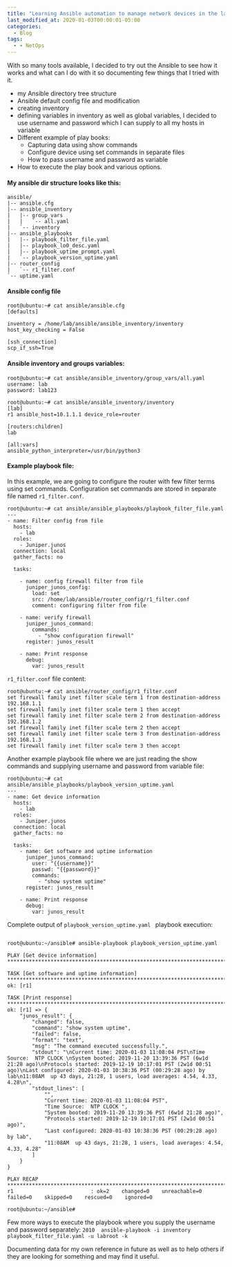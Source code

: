```yaml
---
title: "Learning Ansible automation to manage network devices in the lab"
last_modified_at: 2020-01-03T00:00:01-05:00
categories:
  - Blog
tags:
  - - NetOps
---
```


With so many tools available, I decided to try out the Ansible to see how it works and what can I do with it so documenting few things that I tried with it.

- my Ansible directory tree structure
- Ansible default config file and modification
- creating inventory 
- defining variables in inventory as well as global variables, I decided to use username and password which I can supply to all my hosts in variable
- Different example of play books:
    - Capturing data using show commands
    - Configure device using set commands in separate files
    - How to pass username and password as variable 
- How to execute the play book and various options.

#### My ansible dir structure looks like this:

```
ansible/
|-- ansible.cfg
|-- ansible_inventory
|   |-- group_vars
|   |   `-- all.yaml
|   `-- inventory
|-- ansible_playbooks
|   |-- playbook_filter_file.yaml
|   |-- playbook_lo0_desc.yaml
|   |-- playbook_uptime_prompt.yaml
|   `-- playbook_version_uptime.yaml
|-- router_config
|   `-- r1_filter.conf
`-- uptime.yaml
```

#### Ansible config file
```
root@ubuntu:~# cat ansible/ansible.cfg 
[defaults]

inventory = /home/lab/ansible/ansible_inventory/inventory
host_key_checking = False

[ssh_connection]
scp_if_ssh=True
```

#### Ansible inventory and groups variables:

```
root@ubuntu:~# cat ansible/ansible_inventory/group_vars/all.yaml 
username: lab
password: lab123

root@ubuntu:~# cat ansible/ansible_inventory/inventory 
[lab]
r1 ansible_host=10.1.1.1 device_role=router

[routers:children]
lab

[all:vars]
ansible_python_interpreter=/usr/bin/python3
```

#### Example playbook file:

In this example, we are going to configure the router with few filter terms using set commands. Configuration set commands are stored in separate file named ```r1_filter.conf```.

```
root@ubuntu:~# cat ansible/ansible_playbooks/playbook_filter_file.yaml 
---
- name: Filter config from file
  hosts: 
    - lab
  roles:
    - Juniper.junos
  connection: local
  gather_facts: no

  tasks:
  
    - name: config firewall filter from file
      juniper_junos_config:
        load: set
        src: /home/lab/ansible/router_config/r1_filter.conf
        comment: configuring filter from file

    - name: verify firewall
      juniper_junos_command:
        commands:
          - "show configuration firewall"
      register: junos_result

    - name: Print response
      debug:
        var: junos_result
```
```r1_filter.conf``` file content:

```
root@ubuntu:~# cat ansible/router_config/r1_filter.conf 
set firewall family inet filter scale term 1 from destination-address 192.168.1.1
set firewall family inet filter scale term 1 then accept
set firewall family inet filter scale term 2 from destination-address 192.168.1.2
set firewall family inet filter scale term 2 then accept
set firewall family inet filter scale term 3 from destination-address 192.168.1.3
set firewall family inet filter scale term 3 then accept
```

Another example playbook file where we are just reading the show commands and supplying username and password from variable file:

```
root@ubuntu:~# cat ansible/ansible_playbooks/playbook_version_uptime.yaml 
---
- name: Get device information
  hosts: 
    - lab
  roles:
    - Juniper.junos
  connection: local
  gather_facts: no

  tasks:
    - name: Get software and uptime information
      juniper_junos_command:        
        user: "{{username}}"
        passwd: "{{password}}"
        commands: 
          - "show system uptime"
      register: junos_result

    - name: Print response
      debug:
        var: junos_result
```
Complete output of ```playbook_version_uptime.yaml ``` playbook execution:

```

root@ubuntu:~/ansible# ansible-playbook playbook_version_uptime.yaml 

PLAY [Get device information] ***************************************************************************************************************************************************************************************

TASK [Get software and uptime information] **************************************************************************************************************************************************************************
ok: [r1]

TASK [Print response] ***********************************************************************************************************************************************************************************************
ok: [r1] => {
    "junos_result": {
        "changed": false,
        "command": "show system uptime",
        "failed": false,
        "format": "text",
        "msg": "The command executed successfully.",
        "stdout": "\nCurrent time: 2020-01-03 11:08:04 PST\nTime Source:  NTP CLOCK \nSystem booted: 2019-11-20 13:39:36 PST (6w1d 21:28 ago)\nProtocols started: 2019-12-19 10:17:01 PST (2w1d 00:51 ago)\nLast configured: 2020-01-03 10:38:36 PST (00:29:28 ago) by lab\n11:08AM  up 43 days, 21:28, 1 users, load averages: 4.54, 4.33, 4.28\n",
        "stdout_lines": [
            "",
            "Current time: 2020-01-03 11:08:04 PST",
            "Time Source:  NTP CLOCK ",
            "System booted: 2019-11-20 13:39:36 PST (6w1d 21:28 ago)",
            "Protocols started: 2019-12-19 10:17:01 PST (2w1d 00:51 ago)",
            "Last configured: 2020-01-03 10:38:36 PST (00:29:28 ago) by lab",
            "11:08AM  up 43 days, 21:28, 1 users, load averages: 4.54, 4.33, 4.28"
        ]
    }
}

PLAY RECAP **********************************************************************************************************************************************************************************************************
r1                         : ok=2    changed=0    unreachable=0    failed=0    skipped=0    rescued=0    ignored=0   

root@ubuntu:~/ansible# 
```

Few more ways to execute the playbook where you supply the username and password separately:
``` 2010  ansible-playbook -i inventory playbook_filter_file.yaml -u labroot -k ```

Documenting data for my own reference in future as well as to help others if they are looking for something and may find it useful.